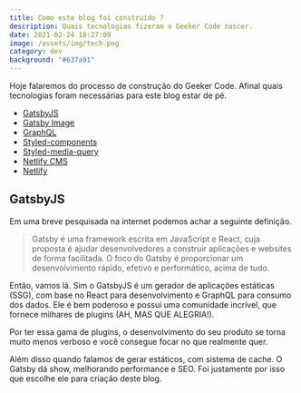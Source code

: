 ```yaml
---
title: Como este blog foi construído ?
description: Quais tecnologias fizeram o Geeker Code nascer.
date: 2021-02-24 10:27:09
image: /assets/img/tech.png
category: dev
background: "#637a91"
---
```

Hoje falaremos do processo de construção do Geeker Code. Afinal quais tecnologias foram necessárias para este blog estar de pé.

* [GatsbyJS](https://www.gatsbyjs.com)
* [Gatsby Image](https://www.gatsbyjs.com/plugins/gatsby-image/)
* [GraphQL](https://graphql.org/)
* [Styled-components](https://styled-components.com/)
* [Styled-media-query](https://www.npmjs.com/package/styled-media-query)
* [Netlify CMS](https://www.netlifycms.org/)
* [Netlify](https://www.netlify.com/)

## GatsbyJS

Em uma breve pesquisada na internet podemos achar a seguinte definição.

> Gatsby é uma framework escrita em JavaScript e React, cuja proposta é ajudar desenvolvedores a construir aplicações e websites de forma facilitada. O foco do Gatsby é proporcionar um desenvolvimento rápido, efetivo e performático, acima de tudo.

Então, vamos lá. Sim o GatsbyJS é um gerador de aplicações estáticas (SSG), com base no React para desenvolvimento e GraphQL para consumo dos dados. Ele é bem poderoso e possuí uma comunidade incrível, que fornece milhares de plugins (AH, MAS QUE ALEGRIA!).

Por ter essa gama de plugins, o desenvolvimento do seu produto se torna muito menos verboso e você consegue focar no que realmente quer. 

Além disso quando falamos de gerar estáticos, com sistema de cache. O Gatsby dá show, melhorando performance e SEO. Foi justamente por isso que escolhe ele para criação deste blog.